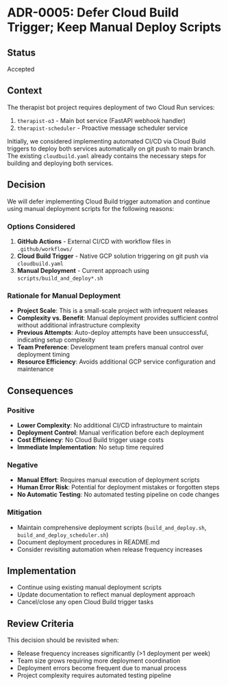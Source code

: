 # ADR-0005: Defer Cloud Build Trigger; Keep Manual Deploy Scripts

## Status
Accepted

## Context
The therapist bot project requires deployment of two Cloud Run services:
1. `therapist-o3` - Main bot service (FastAPI webhook handler)
2. `therapist-scheduler` - Proactive message scheduler service

Initially, we considered implementing automated CI/CD via Cloud Build triggers to deploy both services automatically on git push to main branch. The existing `cloudbuild.yaml` already contains the necessary steps for building and deploying both services.

## Decision
We will defer implementing Cloud Build trigger automation and continue using manual deployment scripts for the following reasons:

### Options Considered
1. **GitHub Actions** - External CI/CD with workflow files in `.github/workflows/`
2. **Cloud Build Trigger** - Native GCP solution triggering on git push via `cloudbuild.yaml`
3. **Manual Deployment** - Current approach using `scripts/build_and_deploy*.sh`

### Rationale for Manual Deployment
- **Project Scale**: This is a small-scale project with infrequent releases
- **Complexity vs. Benefit**: Manual deployment provides sufficient control without additional infrastructure complexity
- **Previous Attempts**: Auto-deploy attempts have been unsuccessful, indicating setup complexity
- **Team Preference**: Development team prefers manual control over deployment timing
- **Resource Efficiency**: Avoids additional GCP service configuration and maintenance

## Consequences

### Positive
- **Lower Complexity**: No additional CI/CD infrastructure to maintain
- **Deployment Control**: Manual verification before each deployment
- **Cost Efficiency**: No Cloud Build trigger usage costs
- **Immediate Implementation**: No setup time required

### Negative
- **Manual Effort**: Requires manual execution of deployment scripts
- **Human Error Risk**: Potential for deployment mistakes or forgotten steps
- **No Automatic Testing**: No automated testing pipeline on code changes

### Mitigation
- Maintain comprehensive deployment scripts (`build_and_deploy.sh`, `build_and_deploy_scheduler.sh`)
- Document deployment procedures in README.md
- Consider revisiting automation when release frequency increases

## Implementation
- Continue using existing manual deployment scripts
- Update documentation to reflect manual deployment approach
- Cancel/close any open Cloud Build trigger tasks

## Review Criteria
This decision should be revisited when:
- Release frequency increases significantly (>1 deployment per week)
- Team size grows requiring more deployment coordination
- Deployment errors become frequent due to manual process
- Project complexity requires automated testing pipeline 